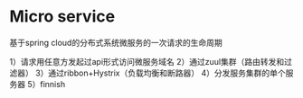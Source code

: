 # Micro service
基于spring cloud的分布式系统微服务的一次请求的生命周期

1）请求用任意方发起过api形式访问微服务域名
2）通过zuul集群（路由转发和过滤器）
3）通过ribbon+Hystrix（负载均衡和断路器）
4）分发服务集群的单个服务器
5）finnish